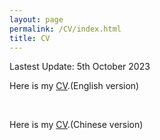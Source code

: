 ```yaml
---
layout: page
permalink: /CV/index.html
title: CV
---
```

Lastest Update: 5th October 2023&nbsp;


Here is my [CV](https://lingyili2000.github.io/file/CV/CV-LingyiLi.pdf).(English version)

<br>

Here is my [CV](https://lingyili2000.github.io/file/CV/CV-黎凌逸.pdf).(Chinese version)
